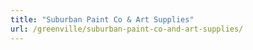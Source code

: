 ```yaml
---
title: "Suburban Paint Co & Art Supplies"
url: /greenville/suburban-paint-co-and-art-supplies/
---
```

